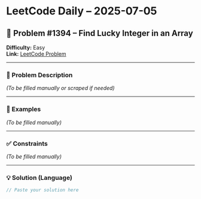 # LeetCode Daily – 2025-07-05

## 🧠 Problem #1394 – **Find Lucky Integer in an Array**
**Difficulty:** Easy  
**Link:** [LeetCode Problem](https://leetcode.com/problems/find-lucky-integer-in-an-array)

---

### 📝 Problem Description

_(To be filled manually or scraped if needed)_

---

### 📘 Examples

_(To be filled manually)_

---

### ✅ Constraints

_(To be filled manually)_

---

### 💡 Solution (Language)

```cpp
// Paste your solution here
